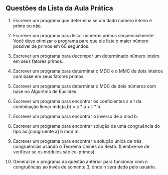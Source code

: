 ## Questões da Lista da Aula Prática

1. Escrever um programa que determina se um dado número inteiro é primo ou não.

2. Escrever um programa para listar números primos sequencialmente. Você deve otimizar o programa para que ele liste o maior número possivel de primos em 60 segundos.

3. Escrever um programa para decompor um determinado número inteiro em seus fatores primos.

4. Escrever um programa para determinar o MDC e o MMC de dois inteiros com base em seus fatores primos.

5. Escrever um programa para determinar o MDC de dois números com base no Algoritmo de Euclides.

6. Escrever um programa para encontrar os coeficientes s e t da combinação linear mdc(a,b) = s * a + t * b.

7. Escrever um programa para encontrar o inverso de a mod b.

8. Escrever um programa para encontrar solução de uma congruência do tipo ax [congruente a] b mod m.

9. Escrever um programa para encontrar a solução única de três congruências usando o Teorema Chinês do Resto. (Lembre-se de verificar se os módulos são co-primos).

10. Generalize o programa da questão anterior para funcionar com n congruências ao invés de somente 3, onde n será dado pelo usuário.